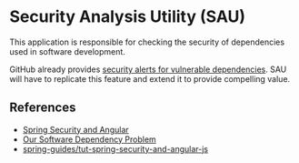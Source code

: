 # Security Analysis Utility (SAU)

This application is responsible for checking the security of 
dependencies used in software development.

GitHub already provides [security alerts for vulnerable dependencies](https://help.github.com/articles/about-security-alerts-for-vulnerable-dependencies/). 
SAU will have to replicate this feature and extend it to provide
compelling value.


## References

* [Spring Security and Angular](https://spring.io/guides/tutorials/spring-security-and-angular-js/)
* [Our Software Dependency Problem](https://research.swtch.com/deps)
* [spring-guides/tut-spring-security-and-angular-js](https://github.com/spring-guides/tut-spring-security-and-angular-js)
